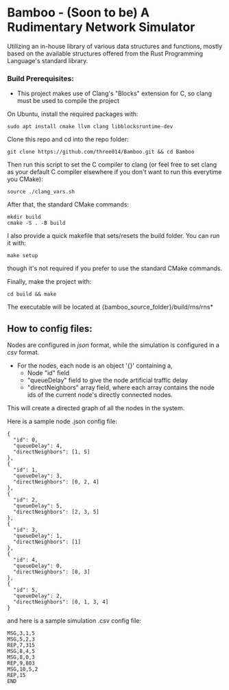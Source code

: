 # Bamboo - (Soon to be) A Rudimentary Network Simulator

Utilizing an in-house library of various data structures and functions, 
mostly based on the available structures offered from the Rust Programming Language's standard library.

### Build Prerequisites:
- This project makes use of Clang's "Blocks" extension for C, so clang must be used to compile the project
    
On Ubuntu, install the required packages with:
```
sudo apt install cmake llvm clang libblocksruntime-dev
```
    
Clone this repo and cd into the repo folder:
```
git clone https://github.com/three014/Bamboo.git && cd Bamboo
```

Then run this script to set the C compiler to clang (or feel free to set clang as your 
default C compiler elsewhere if you don't want to run this everytime you CMake):
```
source ./clang_vars.sh
```

After that, the standard CMake commands:
```
mkdir build
cmake -S . -B build
```

I also provide a quick makefile that sets/resets the build folder. You can run it with:
```
make setup
```
though it's not required if you prefer to use the standard CMake commands.

Finally, make the project with:
```
cd build && make
```

The executable will be located at {bamboo_source_folder}/build/rns/rns*








## How to config files:

Nodes are configured in _json_ format, while the simulation is configured in a _csv_ format.

- For the nodes, each node is an object '{}' containing a,
  - Node "id" field 
  - "queueDelay" field to give the node artificial traffic delay
  - "directNeighbors" array field, where each array contains the 
    node ids of the current node's directly connected nodes.

This will create a directed graph of all the nodes in the system.

Here is a sample node .json config file:
```
{
  "id": 0,
  "queueDelay": 4,
  "directNeighbors": [1, 5]
},
{
  "id": 1,
  "queueDelay": 3,
  "directNeighbors": [0, 2, 4]
},
{
  "id": 2,
  "queueDelay": 5,
  "directNeighbors": [2, 3, 5]
},
{
  "id": 3,
  "queueDelay": 1,
  "directNeighbors": [1]
},
{
  "id": 4,
  "queueDelay": 0,
  "directNeighbors": [0, 3]
},
{
  "id": 5,
  "queueDelay": 2,
  "directNeighbors": [0, 1, 3, 4]
}
```

and here is a sample simulation .csv config file:
```
MSG,3,1,5
MSG,5,2,3
REP,7,315
MSG,8,4,5
MSG,8,0,3
REP,9,803
MSG,10,5,2
REP,15
END
```
